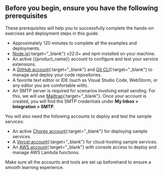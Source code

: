 ## Before you begin, ensure you have the following prerequisites

These prerequisites will help you to successfully complete the hands-on exercises and deployment steps in this guide:

* Approximately 120 minutes to complete all the examples and deployments.
* [Node.js](https://nodejs.org/en/download/package-manager){:target="_blank"} v22.0+ and npm installed on your machine.
* An active {{product_name}} account to configure and test your service extensions.
* A [GitHub account](https://github.com/){:target="_blank"}
  and [Git CLI](https://git-scm.com/book/en/v2/Getting-Started-The-Command-Line){:target="_blank"} to manage and deploy
  your code repositories.
* A favorite text editor or IDE (such as Visual Studio Code, WebStorm, or any editor you are comfortable with).
* An SMTP server is required for scenarios involving email sending. For this, we will
  use [Mailtrap](https://mailtrap.io/register/signup?ref=header){:target="_blank"}. Once your account is created, you
  will find the SMTP credentials under **My Inbox > Integration > SMTP**.

You will also need the following accounts to deploy and test the sample services:

* An active [Choreo account](https://choreo.dev/){:target="_blank"} for deploying sample services.
* A [Vercel account](https://vercel.com/signup){:target="_blank"} for cloud-hosting sample services.
* An [AWS account](https://signin.aws.amazon.com/signup?request_type=register){:target="_blank"} with console access to
  deploy and manage AWS Lambda functions.

Make sure all the accounts and tools are set up beforehand to ensure a smooth learning experience.

